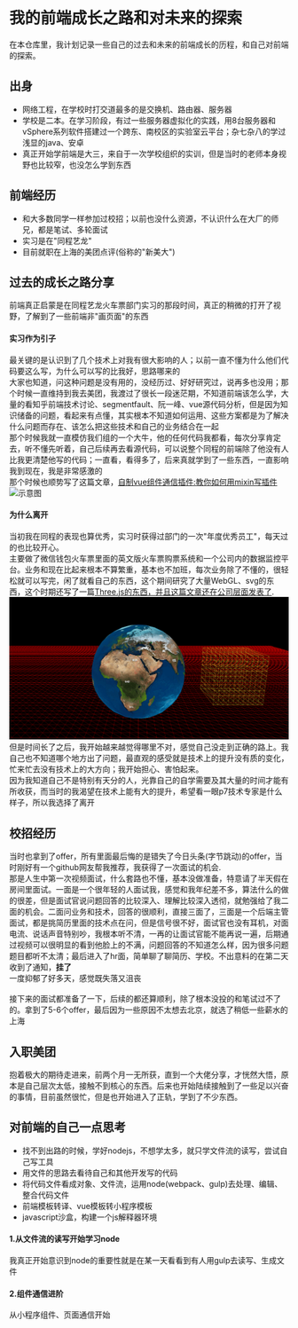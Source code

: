 # 我的前端成长之路和对未来的探索
在本仓库里，我计划记录一些自己的过去和未来的前端成长的历程，和自己对前端的探索。

出身
---
- 网络工程，在学校时打交道最多的是交换机、路由器、服务器
- 学校是二本。在学习阶段，有过一些服务器虚拟化的实践，用8台服务器和vSphere系列软件搭建过一个跨东、南校区的实验室云平台；杂七杂八的学过浅显的java、安卓
- 真正开始学前端是大三，来自于一次学校组织的实训，但是当时的老师本身视野也比较窄，也没怎么学到东西

前端经历
---
- 和大多数同学一样参加过校招；以前也没什么资源，不认识什么在大厂的师兄，都是笔试、多轮面试
- 实习是在"同程艺龙"
- 目前就职在上海的美团点评(俗称的"新美大")

过去的成长之路分享
---
前端真正启蒙是在同程艺龙火车票部门实习的那段时间，真正的稍微的打开了视野，了解到了一些前端非"画页面"的东西

#### 实习作为引子
最关键的是认识到了几个技术上对我有很大影响的人；以前一直不懂为什么他们代码要这么写，为什么可以写的比我好，思路哪来的<br>
大家也知道，问这种问题是没有用的，没经历过、好好研究过，说再多也没用；那个时候一直维持到我去美团，我渡过了很长一段迷茫期，不知道前端该怎么学，大量的看知乎前端技术讨论、segmentfault、阮一峰、vue源代码分析，但是因为知识储备的问题，看起来有点懂，其实根本不知道如何运用、这些方案都是为了解决什么问题而存在、该怎么把这些技术和自己的业务结合在一起<br>
那个时候我就一直模仿我们组的一个大牛，他的任何代码我都看，每次分享肯定去，听不懂先听着，自己后续再去看源代码，可以说整个同程的前端除了他没有人比我更清楚他写的代码；一直看，看得多了，后来真就学到了一些东西，一直影响我到现在，我是非常感激的<br>
那个时候也顺势写了这篇文章，[自制vue组件通信插件:教你如何用mixin写插件](https://segmentfault.com/a/1190000015554464)
![示意图](https://image-static.segmentfault.com/325/626/3256260828-5b3f4175215d3_articlex)

#### 为什么离开
当初我在同程的表现也算优秀，实习时获得过部门的一次"年度优秀员工"，每天过的也比较开心。<br>
主要做了微信钱包火车票里面的英文版火车票购票系统和一个公司内的数据监控平台。业务和现在比起来根本不算繁重，基本也不加班，每次业务除了不懂的，很轻松就可以写完，闲了就看自己的东西，这个期间研究了大量WebGL、svg的东西，这个时期还写了一篇[Three.js的东西，并且这篇文章还在公司层面发表了](https://screetbloom.github.io/2017/08/03/ThreeJs/#more).<br>
![three.js](./img/three.png)
但是时间长了之后，我开始越来越觉得哪里不对，感觉自己没走到正确的路上。我自己也不知道哪个地方出了问题，最直观的感受就是技术上的提升没有质的变化，忙来忙去没有技术上的大方向；我开始担心、害怕起来。<br>
因为我知道自己不是特别有天分的人，光靠自己的自学需要及其大量的时间才能有所收获，而当时的我渴望在技术上能有大的提升，希望看一眼p7技术专家是什么样子，所以我选择了离开



校招经历
---
当时也拿到了offer，所有里面最后悔的是错失了今日头条(字节跳动)的offer，当时刚好有一个github网友帮我推荐，我获得了一次面试的机会.<br>
那是人生中第一次视频面试，什么套路也不懂，基本没做准备，特意请了半天假在房间里面试。一面是一个很年轻的人面试我，感觉和我年纪差不多，算法什么的做的很差，但是面试官说问题回答的比较深入、理解比较深入透彻，就勉强给了我二面的机会。二面问业务和技术，回答的很顺利，直接三面了，三面是一个后端主管面试，都是挑简历里面的技术点在问，但是信号很不好，面试官也没有耳机，对面电流、说话声音特别吵，我根本听不清，一再的让面试官能不能再说一遍，后期通过视频可以很明显的看到他脸上的不满，问题回答的不知道怎么样，因为很多问题题目都听不太清；最后进入了hr面，简单聊了聊简历、学校。不出意料的在第二天收到了通知，**挂了**<br>
一度抑郁了好多天，感觉既失落又沮丧<br>
<br>
接下来的面试都准备了一下，后续的都还算顺利，除了根本没投的和笔试过不了的。拿到了5-6个offer，最后因为一些原因不太想去北京，就选了稍低一些薪水的上海<br>

入职美团
---
抱着极大的期待走进来，前两个月一无所获，直到一个大佬分享，才恍然大悟，原本是自己层次太低，接触不到核心的东西。后来也开始陆续接触到了一些足以兴奋的事情，目前虽然很忙，但是也开始进入了正轨，学到了不少东西。

对前端的自己一点思考
---
- 找不到出路的时候，学好nodejs，不想学太多，就只学文件流的读写，尝试自己写工具
- 用文件的思路去看待自己和其他开发写的代码
- 将代码文件看成对象、文件流，运用node(webpack、gulp)去处理、编辑、整合代码文件
- 前端模板转译、vue模板转小程序模板
- javascript沙盒，构建一个js解释器环境

#### 1.从文件流的读写开始学习node
我真正开始意识到node的重要性就是在某一天看看到有人用gulp去读写、生成文件


#### 2.组件通信进阶
从小程序组件、页面通信开始








